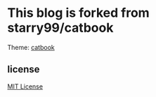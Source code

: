 # This blog is forked from starry99/catbook

Theme: [catbook](https://github.com/starry99/catbook)
 
## license

[MIT License](https://opensource.org/licenses/MIT)
